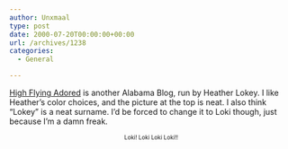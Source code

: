 ```yaml
---
author: Unxmaal
type: post
date: 2000-07-20T00:00:00+00:00
url: /archives/1238
categories:
  - General

---
```

[High Flying Adored][1] is another Alabama Blog, run by Heather Lokey. I like Heather&#8217;s color choices, and the picture at the top is neat. I also think &#8220;Lokey&#8221; is a neat surname. I&#8217;d be forced to change it to Loki though, just because I&#8217;m a damn freak. 

<center>
  <font size="1">Loki! Loki Loki Loki!!</center></font></p>

 [1]: http://www.mindspring.com/~lokeyhr/hfa.htm